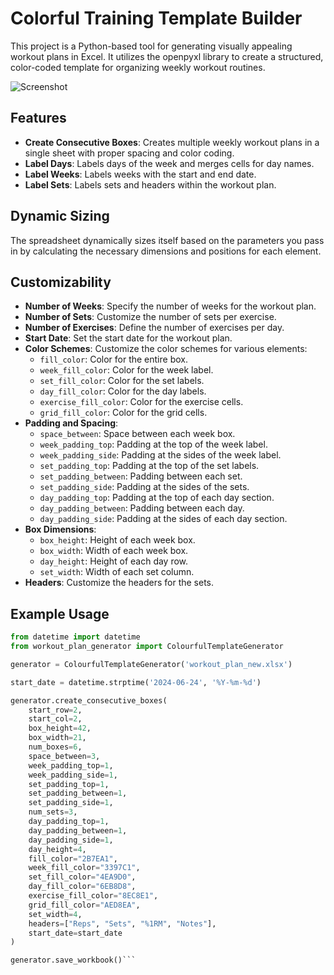 # Colorful Training Template Builder

This project is a Python-based tool for generating visually appealing workout plans in Excel. It utilizes the openpyxl library to create a structured, color-coded template for organizing weekly workout routines.

![Screenshot](https://i.imgur.com/ozbElcw.png)

## Features
- **Create Consecutive Boxes**: Creates multiple weekly workout plans in a single sheet with proper spacing and color coding.
- **Label Days**: Labels days of the week and merges cells for day names.
- **Label Weeks**: Labels weeks with the start and end date.
- **Label Sets**: Labels sets and headers within the workout plan.

## Dynamic Sizing
The spreadsheet dynamically sizes itself based on the parameters you pass in by calculating the necessary dimensions and positions for each element.

## Customizability
- **Number of Weeks**: Specify the number of weeks for the workout plan.
- **Number of Sets**: Customize the number of sets per exercise.
- **Number of Exercises**: Define the number of exercises per day.
- **Start Date**: Set the start date for the workout plan.
- **Color Schemes**: Customize the color schemes for various elements:
  - `fill_color`: Color for the entire box.
  - `week_fill_color`: Color for the week label.
  - `set_fill_color`: Color for the set labels.
  - `day_fill_color`: Color for the day labels.
  - `exercise_fill_color`: Color for the exercise cells.
  - `grid_fill_color`: Color for the grid cells.
- **Padding and Spacing**:
  - `space_between`: Space between each week box.
  - `week_padding_top`: Padding at the top of the week label.
  - `week_padding_side`: Padding at the sides of the week label.
  - `set_padding_top`: Padding at the top of the set labels.
  - `set_padding_between`: Padding between each set.
  - `set_padding_side`: Padding at the sides of the sets.
  - `day_padding_top`: Padding at the top of each day section.
  - `day_padding_between`: Padding between each day.
  - `day_padding_side`: Padding at the sides of each day section.
- **Box Dimensions**:
  - `box_height`: Height of each week box.
  - `box_width`: Width of each week box.
  - `day_height`: Height of each day row.
  - `set_width`: Width of each set column.
- **Headers**: Customize the headers for the sets.

## Example Usage

```python
from datetime import datetime
from workout_plan_generator import ColourfulTemplateGenerator

generator = ColourfulTemplateGenerator('workout_plan_new.xlsx')

start_date = datetime.strptime('2024-06-24', '%Y-%m-%d')

generator.create_consecutive_boxes(
    start_row=2,
    start_col=2,
    box_height=42,
    box_width=21, 
    num_boxes=6,
    space_between=3,
    week_padding_top=1,
    week_padding_side=1,
    set_padding_top=1,
    set_padding_between=1,
    set_padding_side=1,
    num_sets=3,
    day_padding_top=1,
    day_padding_between=1,
    day_padding_side=1,
    day_height=4, 
    fill_color="2B7EA1",  
    week_fill_color="3397C1",  
    set_fill_color="4EA9D0",  
    day_fill_color="6EB8D8", 
    exercise_fill_color="8EC8E1", 
    grid_fill_color="AED8EA",
    set_width=4,
    headers=["Reps", "Sets", "%1RM", "Notes"],
    start_date=start_date
)

generator.save_workbook()```

